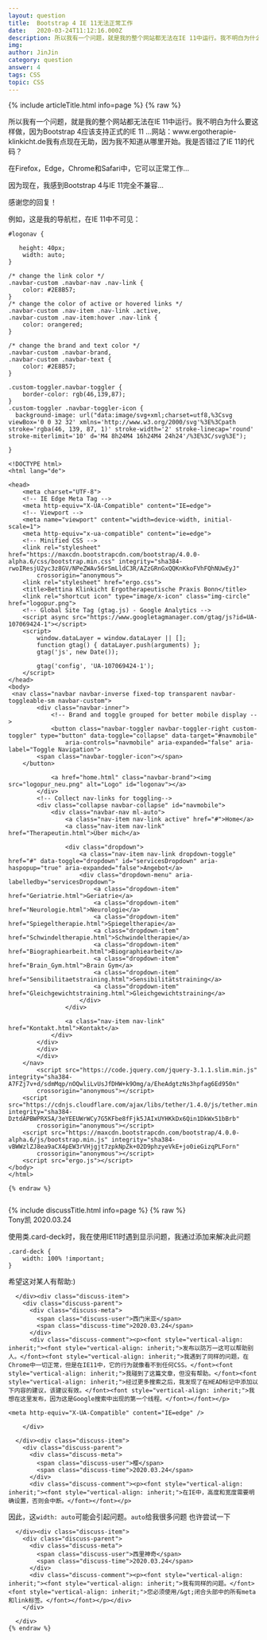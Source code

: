 ```yaml
---
layout: question
title:  Bootstrap 4 IE 11无法正常工作
date:   2020-03-24T11:12:16.000Z
description: 所以我有一个问题，就是我的整个网站都无法在IE 11中运行。我不明白为什么要这样做，因为Bootstrap 4应该支持正式的IE 11 ...网站：www...
img: 
author: JinJin
category: question
answer: 4
tags: CSS
topic: CSS
---
```

<div class="article-root">
  <div class="article">
    {% include articleTitle.html info=page %}
    {% raw %}
    <div class="article-content"><p><font style="vertical-align: inherit;"><font style="vertical-align: inherit;">所以我有一个问题，就是我的整个网站都无法在IE 11中运行。我不明白为什么要这样做，因为Bootstrap 4应该支持正式的IE 11 ...网站：www.ergotherapie-klinkicht.de我有点现在无助，因为我不知道从哪里开始。</font><font style="vertical-align: inherit;">我是否错过了IE 11的代码？</font></font></p>

<p><font style="vertical-align: inherit;"><font style="vertical-align: inherit;">在Firefox，Edge，Chrome和Safari中，它可以正常工作...</font></font></p>

<p><font style="vertical-align: inherit;"><font style="vertical-align: inherit;">因为现在，我感到Bootstrap 4与IE 11完全不兼容...</font></font></p>

<p><font style="vertical-align: inherit;"><font style="vertical-align: inherit;">感谢您的回复！</font></font></p>

<p><font style="vertical-align: inherit;"><font style="vertical-align: inherit;">例如，这是我的导航栏，在IE 11中不可见：</font></font></p>

<pre><code>#logonav {<font></font>
<font></font>
   height: 40px; <font></font>
    width: auto;<font></font>
}<font></font>
<font></font>
/* change the link color */<font></font>
.navbar-custom .navbar-nav .nav-link {<font></font>
    color: #2E8B57;<font></font>
}<font></font>
/* change the color of active or hovered links */<font></font>
.navbar-custom .nav-item .nav-link .active,<font></font>
.navbar-custom .nav-item:hover .nav-link {<font></font>
    color: orangered; <font></font>
}<font></font>
<font></font>
/* change the brand and text color */<font></font>
.navbar-custom .navbar-brand,<font></font>
.navbar-custom .navbar-text {<font></font>
    color: #2E8B57;<font></font>
}<font></font>
<font></font>
.custom-toggler.navbar-toggler {<font></font>
    border-color: rgb(46,139,87);<font></font>
}<font></font>
.custom-toggler .navbar-toggler-icon {<font></font>
  background-image: url("data:image/svg+xml;charset=utf8,%3Csvg viewBox='0 0 32 32' xmlns='http://www.w3.org/2000/svg'%3E%3Cpath stroke='rgba(46, 139, 87, 1)' stroke-width='2' stroke-linecap='round' stroke-miterlimit='10' d='M4 8h24M4 16h24M4 24h24'/%3E%3C/svg%3E");<font></font>
<font></font>
}<font></font>
<font></font>
&lt;!DOCTYPE html&gt;<font></font>
&lt;html lang="de"&gt;<font></font>
<font></font>
&lt;head&gt;<font></font>
    &lt;meta charset="UTF-8"&gt;<font></font>
    &lt;!-- IE Edge Meta Tag --&gt;<font></font>
    &lt;meta http-equiv="X-UA-Compatible" content="IE=edge"&gt;<font></font>
    &lt;!-- Viewport --&gt;<font></font>
    &lt;meta name="viewport" content="width=device-width, initial-scale=1"&gt;<font></font>
    &lt;meta http-equiv="x-ua-compatible" content="ie=edge"&gt;<font></font>
    &lt;!-- Minified CSS --&gt;<font></font>
    &lt;link rel="stylesheet" href="https://maxcdn.bootstrapcdn.com/bootstrap/4.0.0-alpha.6/css/bootstrap.min.css" integrity="sha384-rwoIResjU2yc3z8GV/NPeZWAv56rSmLldC3R/AZzGRnGxQQKnKkoFVhFQhNUwEyJ"<font></font>
        crossorigin="anonymous"&gt;<font></font>
    &lt;link rel="stylesheet" href="ergo.css"&gt;<font></font>
    &lt;title&gt;Bettina Klinkicht Ergotherapeutische Praxis Bonn&lt;/title&gt;<font></font>
    &lt;link rel="shortcut icon" type="image/x-icon" class="img-circle" href="logopur.png"&gt;<font></font>
    &lt;!-- Global Site Tag (gtag.js) - Google Analytics --&gt;<font></font>
    &lt;script async src="https://www.googletagmanager.com/gtag/js?id=UA-107069424-1"&gt;&lt;/script&gt;<font></font>
    &lt;script&gt;<font></font>
        window.dataLayer = window.dataLayer || [];<font></font>
        function gtag() { dataLayer.push(arguments) };<font></font>
        gtag('js', new Date());<font></font>
<font></font>
        gtag('config', 'UA-107069424-1');<font></font>
    &lt;/script&gt;<font></font>
&lt;/head&gt;<font></font>
&lt;body&gt;<font></font>
 &lt;nav class="navbar navbar-inverse fixed-top transparent navbar-toggleable-sm navbar-custom"&gt;<font></font>
        &lt;div class="navbar-inner"&gt;<font></font>
            &lt;!-- Brand and toggle grouped for better mobile display --&gt;<font></font>
            &lt;button class="navbar-toggler navbar-toggler-right custom-toggler" type="button" data-toggle="collapse" data-target="#navmobile"<font></font>
                aria-controls="navmobile" aria-expanded="false" aria-label="Toggle Navigation"&gt;<font></font>
        &lt;span class="navbar-toggler-icon"&gt;&lt;/span&gt;<font></font>
    &lt;/button&gt;<font></font>
<font></font>
            &lt;a href="home.html" class="navbar-brand"&gt;&lt;img src="logopur_neu.png" alt="Logo" id="logonav"&gt;&lt;/a&gt;<font></font>
        &lt;/div&gt;<font></font>
        &lt;!-- Collect nav-links for toggling--&gt;<font></font>
        &lt;div class="collapse navbar-collapse" id="navmobile"&gt;<font></font>
            &lt;div class="navbar-nav ml-auto"&gt;<font></font>
                &lt;a class="nav-item nav-link active" href="#"&gt;Home&lt;/a&gt;<font></font>
                &lt;a class="nav-item nav-link" href="Therapeutin.html"&gt;Über mich&lt;/a&gt;<font></font>
<font></font>
                &lt;div class="dropdown"&gt;<font></font>
                    &lt;a class="nav-item nav-link dropdown-toggle" href="#" data-toggle="dropdown" id="servicesDropdown" aria-haspopup="true" aria-expanded="false"&gt;Angebot&lt;/a&gt;<font></font>
                    &lt;div class="dropdown-menu" aria-labelledby="servicesDropdown"&gt;<font></font>
                        &lt;a class="dropdown-item" href="Geriatrie.html"&gt;Geriatrie&lt;/a&gt;<font></font>
                        &lt;a class="dropdown-item" href="Neurologie.html"&gt;Neurologie&lt;/a&gt;<font></font>
                        &lt;a class="dropdown-item" href="Spiegeltherapie.html"&gt;Spiegeltherapie&lt;/a&gt;<font></font>
                        &lt;a class="dropdown-item" href="Schwindeltherapie.html"&gt;Schwindeltherapie&lt;/a&gt;<font></font>
                        &lt;a class="dropdown-item" href="Biographiearbeit.html"&gt;Biographiearbeit&lt;/a&gt;<font></font>
                        &lt;a class="dropdown-item" href="Brain_Gym.html"&gt;Brain Gym&lt;/a&gt;<font></font>
                        &lt;a class="dropdown-item" href="Sensibilitaetstraining.html"&gt;Sensibilitätstraining&lt;/a&gt;<font></font>
                        &lt;a class="dropdown-item" href="Gleichgewichtstraining.html"&gt;Gleichgewichtstraining&lt;/a&gt;<font></font>
                    &lt;/div&gt;<font></font>
                &lt;/div&gt;<font></font>
<font></font>
                &lt;a class="nav-item nav-link" href="Kontakt.html"&gt;Kontakt&lt;/a&gt;<font></font>
            &lt;/div&gt;<font></font>
        &lt;/div&gt;<font></font>
        &lt;/div&gt;<font></font>
        &lt;/div&gt;<font></font>
    &lt;/nav&gt;<font></font>
        &lt;script src="https://code.jquery.com/jquery-3.1.1.slim.min.js" integrity="sha384-A7FZj7v+d/sdmMqp/nOQwliLvUsJfDHW+k9Omg/a/EheAdgtzNs3hpfag6Ed950n"<font></font>
        crossorigin="anonymous"&gt;&lt;/script&gt;<font></font>
    &lt;script src="https://cdnjs.cloudflare.com/ajax/libs/tether/1.4.0/js/tether.min.js" integrity="sha384-DztdAPBWPRXSA/3eYEEUWrWCy7G5KFbe8fFjk5JAIxUYHKkDx6Qin1DkWx51bBrb"<font></font>
        crossorigin="anonymous"&gt;&lt;/script&gt;<font></font>
    &lt;script src="https://maxcdn.bootstrapcdn.com/bootstrap/4.0.0-alpha.6/js/bootstrap.min.js" integrity="sha384-vBWWzlZJ8ea9aCX4pEW3rVHjgjt7zpkNpZk+02D9phzyeVkE+jo0ieGizqPLForn"<font></font>
        crossorigin="anonymous"&gt;&lt;/script&gt;<font></font>
    &lt;script src="ergo.js"&gt;&lt;/script&gt;<font></font>
&lt;/body&gt;<font></font>
&lt;/html&gt;<font></font>
</code></pre></div>
    {% endraw %}
  </div>
  <p style="height: 0;width:0;overflow: hidden;"> 第3714篇《Bootstrap 4 IE 11无法正常工作》来自Winter(https://github.com/aiyld/aiyld.github.io)的站点</p>
  <div class="discuss-wrapper">
    {% include discussTitle.html info=page %}
    {% raw %}
    <div class="discuss-item">
        <div class="discuss-parent">
          <div class="discuss-meta">
            <span class="discuss-user">Tony凯</span>
            <span class="discuss-time">2020.03.24</span>
          </div>
          <div class="discuss-comment"><p><font style="vertical-align: inherit;"><font style="vertical-align: inherit;">使用类.card-deck时，我在使用IE11时遇到显示问题，我通过添加来解决此问题</font></font></p>

<pre><code>.card-deck {<font></font>
    width: 100% !important;<font></font>
}<font></font>
</code></pre>

<p><font style="vertical-align: inherit;"><font style="vertical-align: inherit;">希望这对某人有帮助:)</font></font></p></div>
        </div>
        
      </div><div class="discuss-item">
        <div class="discuss-parent">
          <div class="discuss-meta">
            <span class="discuss-user">西门米亚</span>
            <span class="discuss-time">2020.03.24</span>
          </div>
          <div class="discuss-comment"><p><font style="vertical-align: inherit;"><font style="vertical-align: inherit;">发布以防万一这可以帮助别人。</font><font style="vertical-align: inherit;">我遇到了同样的问题，在Chrome中一切正常，但是在IE11中，它的行为就像看不到任何CSS。</font><font style="vertical-align: inherit;">我碰到了这篇文章，但没有帮助。</font><font style="vertical-align: inherit;">经过更多搜索之后，我发现了在HEAD标记中添加以下内容的建议，该建议有效。</font><font style="vertical-align: inherit;">我想在这里发布，因为这是Google搜索中出现的第一个线程。</font></font></p>

<pre><code>&lt;meta http-equiv="X-UA-Compatible" content="IE=edge" /&gt;
</code></pre></div>
        </div>
        
      </div><div class="discuss-item">
        <div class="discuss-parent">
          <div class="discuss-meta">
            <span class="discuss-user">樱</span>
            <span class="discuss-time">2020.03.24</span>
          </div>
          <div class="discuss-comment"><p><font style="vertical-align: inherit;"><font style="vertical-align: inherit;">在IE中，高度和宽度需要明确设置，否则会中断。</font></font></p>

<p><font style="vertical-align: inherit;"><font style="vertical-align: inherit;">因此，这</font></font><code>width: auto</code><font style="vertical-align: inherit;"><font style="vertical-align: inherit;">可能会引起问题。</font></font><code>auto</code><font style="vertical-align: inherit;"><font style="vertical-align: inherit;">给我很多问题 </font><font style="vertical-align: inherit;">也许尝试一下</font></font></p></div>
        </div>
        
      </div><div class="discuss-item">
        <div class="discuss-parent">
          <div class="discuss-meta">
            <span class="discuss-user">西里神奇</span>
            <span class="discuss-time">2020.03.24</span>
          </div>
          <div class="discuss-comment"><p><font style="vertical-align: inherit;"><font style="vertical-align: inherit;">我有同样的问题。</font><font style="vertical-align: inherit;">您必须使用/&gt;闭合头部中的所有meta和link标签。</font></font></p></div>
        </div>
        
      </div>
    {% endraw %}
  </div>
<div>
